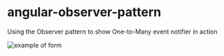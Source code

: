 # angular-observer-pattern
Using the Observer pattern to show One-to-Many event notifier in action

![example of form](https://cloud.githubusercontent.com/assets/2794355/22409142/4006a2b6-e67d-11e6-9e02-83cfe9f8ea85.PNG)
